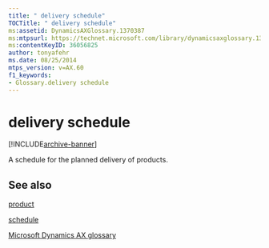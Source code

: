 ```yaml
---
title: " delivery schedule"
TOCTitle: " delivery schedule"
ms:assetid: DynamicsAXGlossary.1370387
ms:mtpsurl: https://technet.microsoft.com/library/dynamicsaxglossary.1370387(v=AX.60)
ms:contentKeyID: 36056825
author: tonyafehr
ms.date: 08/25/2014
mtps_version: v=AX.60
f1_keywords:
- Glossary.delivery schedule
---
```


# delivery schedule


[!INCLUDE[archive-banner](includes/archive-banner.md)]

A schedule for the planned delivery of products.

## See also

[product](product.md)

[schedule](schedule.md)

[Microsoft Dynamics AX glossary](glossary/microsoft-dynamics-ax-glossary.md)

  


